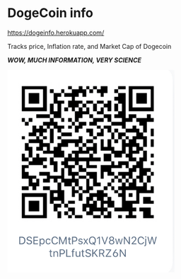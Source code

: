 # DogeCoin info

https://dogeinfo.herokuapp.com/

Tracks price, Inflation rate, and Market Cap of Dogecoin

**_WOW, MUCH INFORMATION, VERY SCIENCE_**


<img src='https://github.com/mshalam/doge/blob/master/IMG_6090.jpg' width='75%' hegiht='75%'>
